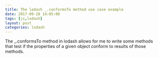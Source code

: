 ```yaml
---
title: The lodash _.conformsTo method use case example
date: 2017-09-28 14:05:00
tags: [js,lodash]
layout: post
categories: lodash
---
```


The _.conformsTo method in lodash allows for me to write some methods that test if the properties of a given object conform to results of those methods.

<!-- more -->
